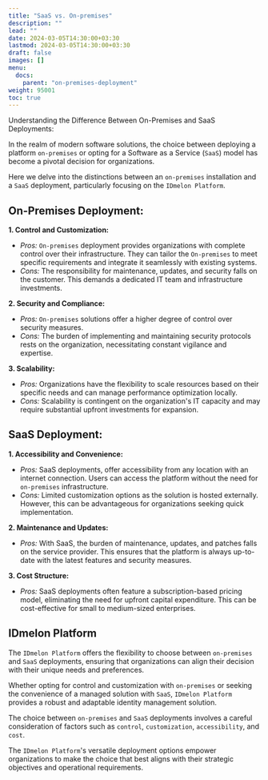 ```yaml
---
title: "SaaS vs. On-premises"
description: ""
lead: ""
date: 2024-03-05T14:30:00+03:30
lastmod: 2024-03-05T14:30:00+03:30
draft: false
images: []
menu:
  docs:
    parent: "on-premises-deployment"
weight: 95001
toc: true
---
```


Understanding the Difference Between On-Premises and SaaS Deployments:

In the realm of modern software solutions, the choice between deploying a platform `on-premises` or opting for a Software as a Service (`SaaS`) model has become a pivotal decision for organizations.

Here we delve into the distinctions between an `on-premises` installation and a `SaaS` deployment, particularly focusing on the `IDmelon Platform`.

## On-Premises Deployment:

**1. Control and Customization:**

- *Pros:* `On-premises` deployment provides organizations with complete control over their infrastructure. They can tailor the `On-premises` to meet specific requirements and integrate it seamlessly with existing systems.
- *Cons:* The responsibility for maintenance, updates, and security falls on the customer. This demands a dedicated IT team and infrastructure investments.

**2. Security and Compliance:**

- *Pros:* `On-premises` solutions offer a higher degree of control over security measures.
- *Cons:* The burden of implementing and maintaining security protocols rests on the organization, necessitating constant vigilance and expertise.

**3. Scalability:**

- *Pros:* Organizations have the flexibility to scale resources based on their specific needs and can manage performance optimization locally.
- *Cons:* Scalability is contingent on the organization's IT capacity and may require substantial upfront investments for expansion.

## SaaS Deployment:

**1. Accessibility and Convenience:**

- *Pros:* SaaS deployments, offer accessibility from any location with an internet connection. Users can access the platform without the need for `on-premises` infrastructure.
- *Cons:* Limited customization options as the solution is hosted externally. However, this can be advantageous for organizations seeking quick implementation.

**2. Maintenance and Updates:**

- *Pros:* With SaaS, the burden of maintenance, updates, and patches falls on the service provider. This ensures that the platform is always up-to-date with the latest features and security measures.

**3. Cost Structure:**

- *Pros:* SaaS deployments often feature a subscription-based pricing model, eliminating the need for upfront capital expenditure. This can be cost-effective for small to medium-sized enterprises.

## IDmelon Platform

The `IDmelon Platform` offers the flexibility to choose between `on-premises` and `SaaS` deployments, ensuring that organizations can align their decision with their unique needs and preferences.

Whether opting for control and customization with `on-premises` or seeking the convenience of a managed solution with `SaaS`, `IDmelon Platform` provides a robust and adaptable identity management solution.

The choice between `on-premises` and `SaaS` deployments involves a careful consideration of factors such as `control`, `customization`, `accessibility`, and `cost`.

The `IDmelon Platform`'s versatile deployment options empower organizations to make the choice that best aligns with their strategic objectives and operational requirements.
